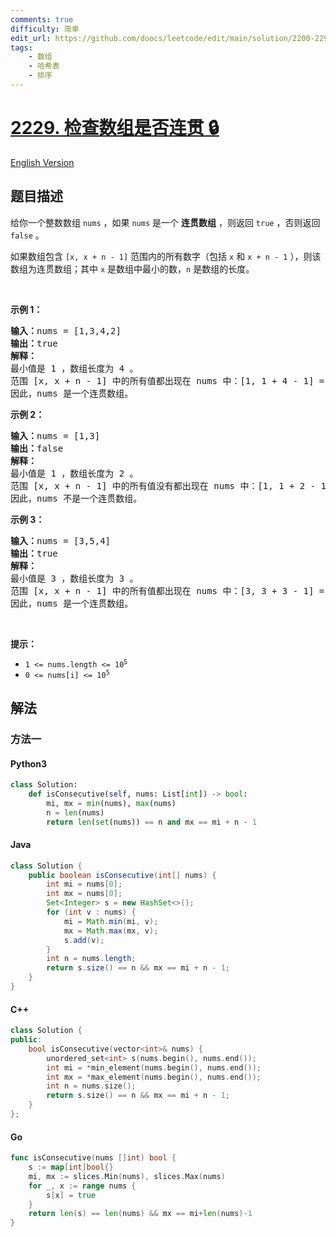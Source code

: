 ```yaml
---
comments: true
difficulty: 简单
edit_url: https://github.com/doocs/leetcode/edit/main/solution/2200-2299/2229.Check%20if%20an%20Array%20Is%20Consecutive/README.md
tags:
    - 数组
    - 哈希表
    - 排序
---
```


<!-- problem:start -->

# [2229. 检查数组是否连贯 🔒](https://leetcode.cn/problems/check-if-an-array-is-consecutive)

[English Version](/solution/2200-2299/2229.Check%20if%20an%20Array%20Is%20Consecutive/README_EN.md)

## 题目描述

<!-- description:start -->

<p>给你一个整数数组 <code>nums</code> ，如果 <code>nums</code> 是一个 <strong>连贯数组</strong> ，则返回 <code>true</code> ，否则返回 <code>false</code> 。</p>

<p><span style="">如果数组包含 </span><code>[x, x + n - 1]</code><span style=""> 范围内的所有数字（包括 <code>x</code> 和 <code>x + n - 1</code> ），则该数组为连贯数组；其中</span> <code>x</code><span style=""> 是数组中最小的数，</span><code>n</code> <span style="">是数组的长度。</span></p>

<p>&nbsp;</p>

<p><strong>示例 1：</strong></p>

<pre>
<strong>输入：</strong>nums = [1,3,4,2]
<strong>输出：</strong>true
<strong>解释：</strong>
最小值是 1 ，数组长度为 4 。
范围 [x, x + n - 1] 中的所有值都出现在 nums 中：[1, 1 + 4 - 1] = [1, 4] = (1, 2, 3, 4) 。
因此，nums 是一个连贯数组。
</pre>

<p><strong>示例 2：</strong></p>

<pre>
<strong>输入：</strong>nums = [1,3]
<strong>输出：</strong>false
<strong>解释：
</strong>最小值是 1 ，数组长度为 2 。 
范围 [x, x + n - 1] 中的所有值没有都出现在 nums 中：[1, 1 + 2 - 1] = [1, 2] = (1, 2) 。 
因此，nums 不是一个连贯数组。 
</pre>

<p><strong>示例 3：</strong></p>

<pre>
<strong>输入：</strong>nums = [3,5,4]
<strong>输出：</strong>true
<strong>解释：</strong>
最小值是 3 ，数组长度为 3 。
范围 [x, x + n - 1] 中的所有值都出现在 nums 中：[3, 3 + 3 - 1] = [3, 5] = (3，4，5) 。
因此，nums 是一个连贯数组。
</pre>

<p>&nbsp;</p>
<strong>提示：</strong>

<ul>
	<li><code>1 &lt;= nums.length &lt;= 10<sup>5</sup></code></li>
	<li><code>0 &lt;= nums[i] &lt;= 10<sup>5</sup></code></li>
</ul>

<!-- description:end -->

## 解法

<!-- solution:start -->

### 方法一

<!-- tabs:start -->

#### Python3

```python
class Solution:
    def isConsecutive(self, nums: List[int]) -> bool:
        mi, mx = min(nums), max(nums)
        n = len(nums)
        return len(set(nums)) == n and mx == mi + n - 1
```

#### Java

```java
class Solution {
    public boolean isConsecutive(int[] nums) {
        int mi = nums[0];
        int mx = nums[0];
        Set<Integer> s = new HashSet<>();
        for (int v : nums) {
            mi = Math.min(mi, v);
            mx = Math.max(mx, v);
            s.add(v);
        }
        int n = nums.length;
        return s.size() == n && mx == mi + n - 1;
    }
}
```

#### C++

```cpp
class Solution {
public:
    bool isConsecutive(vector<int>& nums) {
        unordered_set<int> s(nums.begin(), nums.end());
        int mi = *min_element(nums.begin(), nums.end());
        int mx = *max_element(nums.begin(), nums.end());
        int n = nums.size();
        return s.size() == n && mx == mi + n - 1;
    }
};
```

#### Go

```go
func isConsecutive(nums []int) bool {
	s := map[int]bool{}
	mi, mx := slices.Min(nums), slices.Max(nums)
	for _, x := range nums {
		s[x] = true
	}
	return len(s) == len(nums) && mx == mi+len(nums)-1
}
```

<!-- tabs:end -->

<!-- solution:end -->

<!-- problem:end -->
